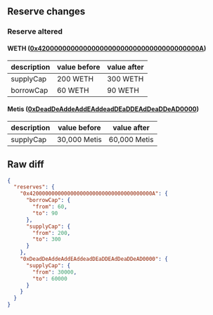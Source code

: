 ## Reserve changes

### Reserve altered

#### WETH ([0x420000000000000000000000000000000000000A](https://andromeda-explorer.metis.io/address/0x420000000000000000000000000000000000000A))

| description | value before | value after |
| --- | --- | --- |
| supplyCap | 200 WETH | 300 WETH |
| borrowCap | 60 WETH | 90 WETH |


#### Metis ([0xDeadDeAddeAddEAddeadDEaDDEAdDeaDDeAD0000](https://andromeda-explorer.metis.io/address/0xDeadDeAddeAddEAddeadDEaDDEAdDeaDDeAD0000))

| description | value before | value after |
| --- | --- | --- |
| supplyCap | 30,000 Metis | 60,000 Metis |


## Raw diff

```json
{
  "reserves": {
    "0x420000000000000000000000000000000000000A": {
      "borrowCap": {
        "from": 60,
        "to": 90
      },
      "supplyCap": {
        "from": 200,
        "to": 300
      }
    },
    "0xDeadDeAddeAddEAddeadDEaDDEAdDeaDDeAD0000": {
      "supplyCap": {
        "from": 30000,
        "to": 60000
      }
    }
  }
}
```